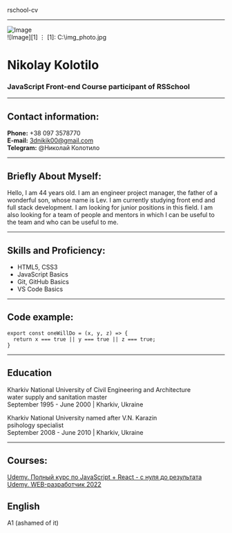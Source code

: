rschool-cv
***

![Image](C:\img_photo.jpg)\
![Image][1]
⋮
[1]: C:\img_photo.jpg
# **Nikolay Kolotilo**

### JavaScript Front-end Course participant of RSSchool
***
## Contact information:
**Phone:** +38 097 3578770\
**E-mail:** 3dnikik00@gmail.com\
**Telegram:** @Николай Колотило
***
## **Briefly About Myself:**
Hello, I am 44 years old. I am an engineer project manager, the father of a wonderful son, whose name is Lev. I am currently studying front end and full stack development. I am looking for junior positions in this field. I am also looking for a team of people and mentors in which I can be useful to the team and who can be useful to me.
***
## **Skills and Proficiency:**
* HTML5, CSS3
* JavaScript Basics
* Git, GitHub Basics
* VS Code Basics
***
## Code example:
```
export const oneWillDo = (x, y, z) => {
  return x === true || y === true || z === true;
}
```
***
## **Education**
Kharkiv National University of Civil Engineering and Architecture\
water supply and sanitation master\
September 1995 - June 2000 | Kharkiv, Ukraine

Kharkiv National University named after V.N. Karazin\
psihology specialist\
September 2008 - June 2010 | Kharkiv, Ukraine
***
## Courses:
[Udemy. Полный курс по JavaScript + React - с нуля до результатa](https://www.udemy.com/course/javascript_full/learn/lecture/18843786?start=75#overview)\
[Udemy. WEB-разработчик 2022](https://www.udemy.com/course/webdeveloper/learn/lecture/14232186?start=0#overview)
## English
A1 (ashamed of it)